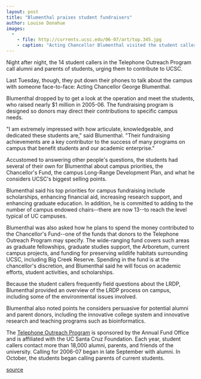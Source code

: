 ```yaml
---
layout: post
title: "Blumenthal praises student fundraisers"
author: Louise Donahue
images:
  -
    - file: http://currents.ucsc.edu/06-07/art/top.345.jpg
    - caption: "Acting Chancellor Blumenthal visited the student callers in the Telephone Outreach Program. Photo: Louise Donahue"
---
```


Night after night, the 14 student callers in the Telephone Outreach Program call alumni and parents of students, urging them to contribute to UCSC.

Last Tuesday, though, they put down their phones to talk about the campus with someone face-to-face: Acting Chancellor George Blumenthal.

Blumenthal dropped by to get a look at the operation and meet the students, who raised nearly $1 million in 2005-06. The fundraising program is designed so donors may direct their contributions to specific campus needs.

"I am extremely impressed with how articulate, knowledgeable, and dedicated these students are," said Blumenthal. "Their fundraising achievements are a key contributor to the success of many programs on campus that benefit students and our academic enterprise."

Accustomed to answering other people's questions, the students had several of their own for Blumenthal about campus priorities, the Chancellor's Fund, the campus Long-Range Development Plan, and what he considers UCSC's biggest selling points.

Blumenthal said his top priorities for campus fundraising include scholarships, enhancing financial aid, increasing research support, and enhancing graduate education. In addition, he is committed to adding to the number of campus endowed chairs--there are now 13--to reach the level typical of UC campuses.

Blumenthal was also asked how he plans to spend the money contributed to the Chancellor's Fund--one of the funds that donors to the Telephone Outreach Program may specify. The wide-ranging fund covers such areas as graduate fellowships, graduate studies support, the Arboretum, current campus projects, and funding for preserving wildlife habitats surrounding UCSC, including Big Creek Reserve. Spending in the fund is at the chancellor's discretion, and Blumenthal said he will focus on academic efforts, student activities, and scholarships.

Because the student callers frequently field questions about the LRDP, Blumenthal provided an overview of the LRDP process on campus, including some of the environmental issues involved.

Blumenthal also noted points he considers persuasive for potential alumni and parent donors, including the innovative college system and innovative research and teaching programs such as bioinformatics.

The [Telephone Outreach Program][1] is sponsored by the Annual Fund Office and is affiliated with the UC Santa Cruz Foundation. Each year, student callers contact more than 18,000 alumni, parents, and friends of the university. Calling for 2006-07 began in late September with alumni. In October, the students began calling parents of current students.

  

[1]: http://giving.ucsc.edu/top.asp

[source](http://www1.ucsc.edu/currents/06-07/12-04/top.asp "Permalink to top")
